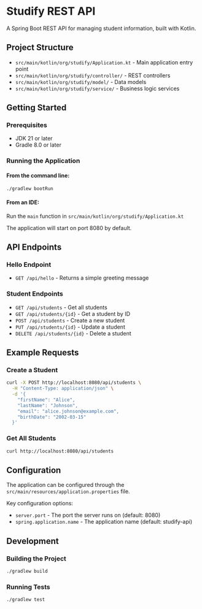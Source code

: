 # Studify REST API

A Spring Boot REST API for managing student information, built with Kotlin.

## Project Structure

- `src/main/kotlin/org/studify/Application.kt` - Main application entry point
- `src/main/kotlin/org/studify/controller/` - REST controllers
- `src/main/kotlin/org/studify/model/` - Data models
- `src/main/kotlin/org/studify/service/` - Business logic services

## Getting Started

### Prerequisites

- JDK 21 or later
- Gradle 8.0 or later

### Running the Application

#### From the command line:

```bash
./gradlew bootRun
```

#### From an IDE:

Run the `main` function in `src/main/kotlin/org/studify/Application.kt`

The application will start on port 8080 by default.

## API Endpoints

### Hello Endpoint

- `GET /api/hello` - Returns a simple greeting message

### Student Endpoints

- `GET /api/students` - Get all students
- `GET /api/students/{id}` - Get a student by ID
- `POST /api/students` - Create a new student
- `PUT /api/students/{id}` - Update a student
- `DELETE /api/students/{id}` - Delete a student

## Example Requests

### Create a Student

```bash
curl -X POST http://localhost:8080/api/students \
  -H "Content-Type: application/json" \
  -d '{
    "firstName": "Alice",
    "lastName": "Johnson",
    "email": "alice.johnson@example.com",
    "birthDate": "2002-03-15"
  }'
```

### Get All Students

```bash
curl http://localhost:8080/api/students
```

## Configuration

The application can be configured through the `src/main/resources/application.properties` file.

Key configuration options:
- `server.port` - The port the server runs on (default: 8080)
- `spring.application.name` - The application name (default: studify-api)

## Development

### Building the Project

```bash
./gradlew build
```

### Running Tests

```bash
./gradlew test
```